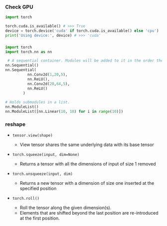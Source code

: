 
### Check GPU
```Python
import torch

torch.cuda.is_available() # >>> True
device = torch.device('cuda' if torch.cuda.is_available() else 'cpu')
print('Using device:', device) # >>> 'cuda'
```

### 

```Python
import torch
import torch.nn as nn

 # A sequential container. Modules will be added to it in the order they are passed in the constructor
nn.Sequential()
nn.Sequential(
          nn.Conv2d(1,20,5),
          nn.ReLU(),
          nn.Conv2d(20,64,5),
          nn.ReLU()
        )
 
# Holds submodules in a list.
nn.ModuleList() 
nn.ModuleList([nn.Linear(10, 10) for i in range(10)])
```

### reshape
- `tensor.view(shape)` 
  - View tensor shares the same underlying data with its base tensor
- `torch.squeeze(input, dim=None)`
  - Returns a tensor with all the dimensions of input of size 1 removed
- `torch.unsqueeze(input, dim)`
  - Returns a new tensor with a dimension of size one inserted at the specified position
  
- `torch.roll()`  
  - Roll the tensor along the given dimension(s). 
  - Elements that are shifted beyond the last position are re-introduced at the first position. 
